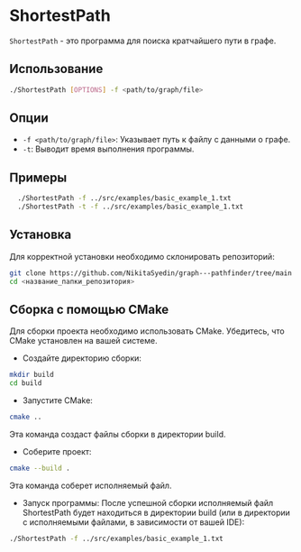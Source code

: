 # ShortestPath

`ShortestPath` - это программа для поиска кратчайшего пути в графе.

## Использование

```bash
./ShortestPath [OPTIONS] -f <path/to/graph/file>
```

## Опции
* ```-f <path/to/graph/file>```: Указывает путь к файлу с данными о графе.
* ```-t```: Выводит время выполнения программы.
## Примеры

```bash
  ./ShortestPath -f ../src/examples/basic_example_1.txt
  ./ShortestPath -t -f ../src/examples/basic_example_1.txt
```  
## Установка

Для корректной установки необходимо склонировать репозиторий:

```bash
git clone https://github.com/NikitaSyedin/graph---pathfinder/tree/main
cd <название_папки_репозитория>
```

## Сборка с помощью CMake

Для сборки проекта необходимо использовать CMake. Убедитесь, что CMake установлен на вашей системе.

* Создайте директорию сборки:
```bash
mkdir build
cd build
```

* Запустите CMake:
```bash
cmake ..
```

Эта команда создаст файлы сборки в директории build.

* Соберите проект:

```bash
cmake --build .
```

Эта команда соберет исполняемый файл.

* Запуск программы: После успешной сборки исполняемый файл ShortestPath будет находиться в директории build (или в директории с исполняемыми файлами, в зависимости от вашей IDE):
  
```bash
./ShortestPath -f ../src/examples/basic_example_1.txt
```
